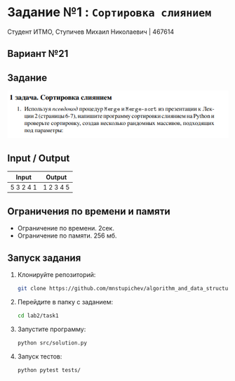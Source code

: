 # Задание №1 : `Сортировка слиянием`

Студент ИТМО, Ступичев Михаил Николаевич | 467614

## Вариант №21

## Задание 
![img.png](task.png) 

## Input / Output 

| Input     | Output    |
|-----------|-----------|
| 5 3 2 4 1 | 1 2 3 4 5 |


## Ограничения по времени и памяти

- Ограничение по времени. 2сек.
- Ограничение по памяти. 256 мб.


## Запуск задания
1. Клонируйте репозиторий:
   ```bash
   git clone https://github.com/mnstupichev/algorithm_and_data_structures.git
   ```
2. Перейдите в папку с заданием:
   ```bash
   cd lab2/task1
   ```
3. Запустите программу:
   ```bash
   python src/solution.py
   ```

4. Запуск тестов:
   ```bash
   python pytest tests/
   ```